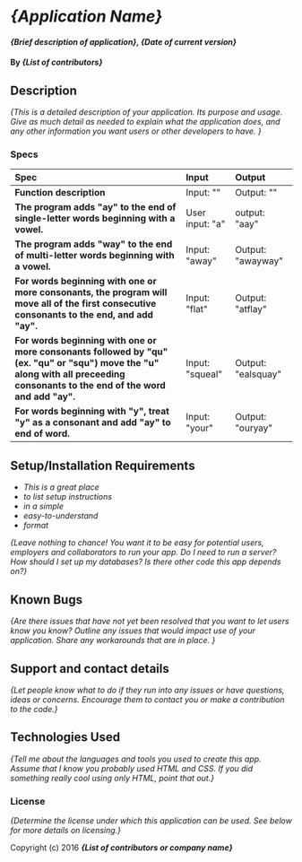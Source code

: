 # _{Application Name}_

#### _{Brief description of application}, {Date of current version}_

#### By _**{List of contributors}**_

## Description

_{This is a detailed description of your application. Its purpose and usage.  Give as much detail as needed to explain what the application does, and any other information you want users or other developers to have. }_

### Specs
| Spec | Input | Output |
| :-------------     | :------------- | :------------- |
| **Function description** | Input: "" | Output: "" |
| **The program adds "ay" to the end of single-letter words beginning with a vowel.** | User input: "a" | output: "aay" |
| **The program adds "way" to the end of multi-letter words beginning with a vowel.** | Input: "away" | Output: "awayway" |
|**For words beginning with one or more consonants, the program will move all of the first consecutive consonants to the end, and add "ay".**| Input: "flat" | Output: "atflay" |
|**For words beginning with one or more consonants followed by "qu" (ex. "qu" or "squ") move the "u" along with all preceeding consonants to the end of the word and add "ay".** | Input: "squeal" | Output: "ealsquay" |
|**For words beginning with "y", treat "y" as a consonant and add "ay" to end of word.** | Input: "your" | Output: "ouryay" |

## Setup/Installation Requirements

* _This is a great place_
* _to list setup instructions_
* _in a simple_
* _easy-to-understand_
* _format_

_{Leave nothing to chance! You want it to be easy for potential users, employers and collaborators to run your app. Do I need to run a server? How should I set up my databases? Is there other code this app depends on?}_

## Known Bugs

_{Are there issues that have not yet been resolved that you want to let users know you know?  Outline any issues that would impact use of your application.  Share any workarounds that are in place. }_

## Support and contact details

_{Let people know what to do if they run into any issues or have questions, ideas or concerns.  Encourage them to contact you or make a contribution to the code.}_

## Technologies Used

_{Tell me about the languages and tools you used to create this app. Assume that I know you probably used HTML and CSS. If you did something really cool using only HTML, point that out.}_

### License

*{Determine the license under which this application can be used.  See below for more details on licensing.}*

Copyright (c) 2016 **_{List of contributors or company name}_**
